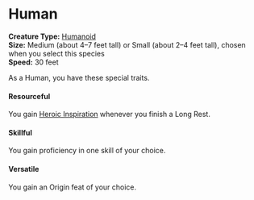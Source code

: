 # Human

**Creature Type:** [Humanoid](../Creature%20types/Humanoid.md)  
**Size:** Medium (about 4–7 feet tall) or Small (about 2–4 feet tall), chosen when you select this species  
**Speed:** 30 feet

As a Human, you have these special traits.

#### Resourceful
You gain [Heroic Inspiration](https://www.dndbeyond.com/sources/dnd/free-rules/rules-glossary#HeroicInspiration) whenever you finish a Long Rest.

#### Skillful
You gain proficiency in one skill of your choice.

#### Versatile
You gain an Origin feat of your choice.

